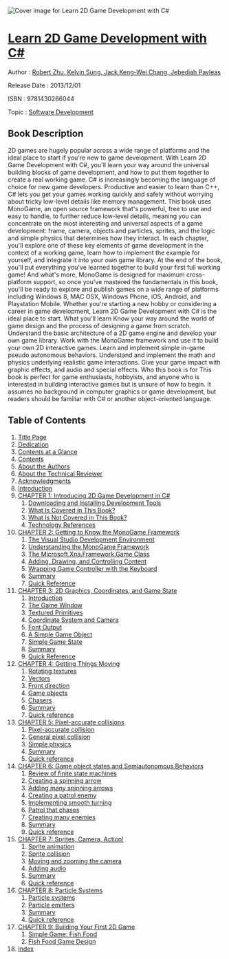 ![Cover image for Learn 2D Game Development with C#](https://imgdetail.ebookreading.net/cover/cover/software_development/EB9781430266044.jpg)

[Learn 2D Game Development with C#](https://ebookreading.net/view/book/Learn+2D+Game+Development+with+C%23-EB9781430266044_1.html "Learn 2D Game Development with C#")
====================================================================================================================

Author : [Robert Zhu](https://ebookreading.net/search/author/Robert+Zhu),[ Kelvin Sung](https://ebookreading.net/search/author/+Kelvin+Sung),[ Jack Keng-Wei Chang](https://ebookreading.net/search/author/+Jack+Keng-Wei+Chang),[ Jebediah Pavleas](https://ebookreading.net/search/author/+Jebediah+Pavleas)

Release Date : 2013/12/01

ISBN : 9781430266044

Topic : [Software Development](https://ebookreading.net/search/category/software-development)

Book Description
-----------------

2D games are hugely popular across a wide range of platforms and the ideal place to start if you're new to game development. With Learn 2D Game Development with C#, you'll learn your way around the universal building blocks of game development, and how to put them together to create a real working game.
C# is increasingly becoming the language of choice for new game developers. Productive and easier to learn than C++, C# lets you get your games working quickly and safely without worrying about tricky low-level details like memory management. This book uses MonoGame, an open source framework that's powerful, free to use and easy to handle, to further reduce low-level details, meaning you can concentrate on the most interesting and universal aspects of a game development: frame, camera, objects and particles, sprites, and the logic and simple physics that determines how they interact.
In each chapter, you'll explore one of these key elements of game development in the context of a working game, learn how to implement the example for yourself, and integrate it into your own game library. At the end of the book, you'll put everything you've learned together to build your first full working game! And what's more, MonoGame is designed for maximum cross-platform support, so once you've mastered the fundamentals in this book, you'll be ready to explore and publish games on a wide range of platforms including Windows 8, MAC OSX, Windows Phone, iOS, Android, and Playstation Mobile. Whether you're starting a new hobby or considering a career in game development, Learn 2D Game Development with C# is the ideal place to start.
What you'll learn
Know your way around the world of game design and the process of designing a game from scratch.
Understand the basic architecture of a 2D game engine and develop your own game library.
Work with the MonoGame framework and use it to build your own 2D interactive games.
Learn and implement simple in-game pseudo autonomous behaviors.
Understand and implement the math and physics underlying realistic game interactions.
Give your game impact with graphic effects, and audio and special effects.
Who this book is for
This book is perfect for game enthusiasts, hobbyists, and anyone who is interested in building interactive games but is unsure of how to begin. It assumes no background in computer graphics or game development, but readers should be familiar with C# or another object-oriented language.
              
Table of Contents
-----------------

1. [Title Page](https://ebookreading.net/view/book/Learn+2D+Game+Development+with+C%23-EB9781430266044_2.html)
1. [Dedication](https://ebookreading.net/view/book/Learn+2D+Game+Development+with+C%23-EB9781430266044_4.html)
1. [Contents at a Glance](https://ebookreading.net/view/book/Learn+2D+Game+Development+with+C%23-EB9781430266044_5.html)
1. [Contents](https://ebookreading.net/view/book/Learn+2D+Game+Development+with+C%23-EB9781430266044_6.html)
1. [About the Authors](https://ebookreading.net/view/book/Learn+2D+Game+Development+with+C%23-EB9781430266044_7.html)
1. [About the Technical Reviewer](https://ebookreading.net/view/book/Learn+2D+Game+Development+with+C%23-EB9781430266044_8.html)
1. [Acknowledgments](https://ebookreading.net/view/book/Learn+2D+Game+Development+with+C%23-EB9781430266044_9.html)
1. [Introduction](https://ebookreading.net/view/book/Learn+2D+Game+Development+with+C%23-EB9781430266044_10.html)
1. [CHAPTER 1: Introducing 2D Game Development in C#](https://ebookreading.net/view/book/Learn+2D+Game+Development+with+C%23-EB9781430266044_11.html)
    1. [Downloading and Installing Development Tools](https://ebookreading.net/view/book/Learn+2D+Game+Development+with+C%23-EB9781430266044_11.html#Sec1)
    1. [What Is Covered in This Book?](https://ebookreading.net/view/book/Learn+2D+Game+Development+with+C%23-EB9781430266044_11.html#Sec5)
    1. [What Is Not Covered in This Book?](https://ebookreading.net/view/book/Learn+2D+Game+Development+with+C%23-EB9781430266044_11.html#Sec6)
    1. [Technology References](https://ebookreading.net/view/book/Learn+2D+Game+Development+with+C%23-EB9781430266044_11.html#Sec7)
1. [CHAPTER 2: Getting to Know the MonoGame Framework](https://ebookreading.net/view/book/Learn+2D+Game+Development+with+C%23-EB9781430266044_12.html)
    1. [The Visual Studio Development Environment](https://ebookreading.net/view/book/Learn+2D+Game+Development+with+C%23-EB9781430266044_12.html#Sec1)
    1. [Understanding the MonoGame Framework](https://ebookreading.net/view/book/Learn+2D+Game+Development+with+C%23-EB9781430266044_12.html#Sec7)
    1. [The Microsoft.Xna.Framework.Game Class](https://ebookreading.net/view/book/Learn+2D+Game+Development+with+C%23-EB9781430266044_12.html#Sec8)
    1. [Adding, Drawing, and Controlling Content](https://ebookreading.net/view/book/Learn+2D+Game+Development+with+C%23-EB9781430266044_12.html#Sec9)
    1. [Wrapping Game Controller with the Keyboard](https://ebookreading.net/view/book/Learn+2D+Game+Development+with+C%23-EB9781430266044_12.html#Sec12)
    1. [Summary](https://ebookreading.net/view/book/Learn+2D+Game+Development+with+C%23-EB9781430266044_12.html#Sec15)
    1. [Quick Reference](https://ebookreading.net/view/book/Learn+2D+Game+Development+with+C%23-EB9781430266044_12.html#Sec16)
1. [CHAPTER 3: 2D Graphics, Coordinates, and Game State](https://ebookreading.net/view/book/Learn+2D+Game+Development+with+C%23-EB9781430266044_13.html)
    1. [Introduction](https://ebookreading.net/view/book/Learn+2D+Game+Development+with+C%23-EB9781430266044_13.html#Sec1)
    1. [The Game Window](https://ebookreading.net/view/book/Learn+2D+Game+Development+with+C%23-EB9781430266044_13.html#Sec2)
    1. [Textured Primitives](https://ebookreading.net/view/book/Learn+2D+Game+Development+with+C%23-EB9781430266044_13.html#Sec5)
    1. [Coordinate System and Camera](https://ebookreading.net/view/book/Learn+2D+Game+Development+with+C%23-EB9781430266044_13.html#Sec11)
    1. [Font Output](https://ebookreading.net/view/book/Learn+2D+Game+Development+with+C%23-EB9781430266044_13.html#Sec16)
    1. [A Simple Game Object](https://ebookreading.net/view/book/Learn+2D+Game+Development+with+C%23-EB9781430266044_13.html#Sec20)
    1. [Simple Game State](https://ebookreading.net/view/book/Learn+2D+Game+Development+with+C%23-EB9781430266044_13.html#Sec26)
    1. [Summary](https://ebookreading.net/view/book/Learn+2D+Game+Development+with+C%23-EB9781430266044_13.html#Sec32)
    1. [Quick Reference](https://ebookreading.net/view/book/Learn+2D+Game+Development+with+C%23-EB9781430266044_13.html#Sec33)
1. [CHAPTER 4: Getting Things Moving](https://ebookreading.net/view/book/Learn+2D+Game+Development+with+C%23-EB9781430266044_14.html)
    1. [Rotating textures](https://ebookreading.net/view/book/Learn+2D+Game+Development+with+C%23-EB9781430266044_14.html#Sec1)
    1. [Vectors](https://ebookreading.net/view/book/Learn+2D+Game+Development+with+C%23-EB9781430266044_14.html#Sec6)
    1. [Front direction](https://ebookreading.net/view/book/Learn+2D+Game+Development+with+C%23-EB9781430266044_14.html#Sec11)
    1. [Game objects](https://ebookreading.net/view/book/Learn+2D+Game+Development+with+C%23-EB9781430266044_14.html#Sec15)
    1. [Chasers](https://ebookreading.net/view/book/Learn+2D+Game+Development+with+C%23-EB9781430266044_14.html#Sec20)
    1. [Summary](https://ebookreading.net/view/book/Learn+2D+Game+Development+with+C%23-EB9781430266044_14.html#Sec27)
    1. [Quick reference](https://ebookreading.net/view/book/Learn+2D+Game+Development+with+C%23-EB9781430266044_14.html#Sec28)
1. [CHAPTER 5: Pixel-accurate collisions](https://ebookreading.net/view/book/Learn+2D+Game+Development+with+C%23-EB9781430266044_15.html)
    1. [Pixel-accurate collision](https://ebookreading.net/view/book/Learn+2D+Game+Development+with+C%23-EB9781430266044_15.html#Sec1)
    1. [General pixel collision](https://ebookreading.net/view/book/Learn+2D+Game+Development+with+C%23-EB9781430266044_15.html#Sec5)
    1. [Simple physics](https://ebookreading.net/view/book/Learn+2D+Game+Development+with+C%23-EB9781430266044_15.html#Sec10)
    1. [Summary](https://ebookreading.net/view/book/Learn+2D+Game+Development+with+C%23-EB9781430266044_15.html#Sec18)
    1. [Quick reference](https://ebookreading.net/view/book/Learn+2D+Game+Development+with+C%23-EB9781430266044_15.html#Sec19)
1. [CHAPTER 6: Game object states and Semiautonomous Behaviors](https://ebookreading.net/view/book/Learn+2D+Game+Development+with+C%23-EB9781430266044_16.html)
    1. [Review of finite state machines](https://ebookreading.net/view/book/Learn+2D+Game+Development+with+C%23-EB9781430266044_16.html#Sec1)
    1. [Creating a spinning arrow](https://ebookreading.net/view/book/Learn+2D+Game+Development+with+C%23-EB9781430266044_16.html#Sec2)
    1. [Adding many spinning arrows](https://ebookreading.net/view/book/Learn+2D+Game+Development+with+C%23-EB9781430266044_16.html#Sec8)
    1. [Creating a patrol enemy](https://ebookreading.net/view/book/Learn+2D+Game+Development+with+C%23-EB9781430266044_16.html#Sec13)
    1. [Implementing smooth turning](https://ebookreading.net/view/book/Learn+2D+Game+Development+with+C%23-EB9781430266044_16.html#Sec18)
    1. [Patrol that chases](https://ebookreading.net/view/book/Learn+2D+Game+Development+with+C%23-EB9781430266044_16.html#Sec21)
    1. [Creating many enemies](https://ebookreading.net/view/book/Learn+2D+Game+Development+with+C%23-EB9781430266044_16.html#Sec26)
    1. [Summary](https://ebookreading.net/view/book/Learn+2D+Game+Development+with+C%23-EB9781430266044_16.html#Sec30)
    1. [Quick reference](https://ebookreading.net/view/book/Learn+2D+Game+Development+with+C%23-EB9781430266044_16.html#Sec31)
1. [CHAPTER 7: Sprites, Camera, Action!](https://ebookreading.net/view/book/Learn+2D+Game+Development+with+C%23-EB9781430266044_17.html)
    1. [Sprite animation](https://ebookreading.net/view/book/Learn+2D+Game+Development+with+C%23-EB9781430266044_17.html#Sec1)
    1. [Sprite collision](https://ebookreading.net/view/book/Learn+2D+Game+Development+with+C%23-EB9781430266044_17.html#Sec6)
    1. [Moving and zooming the camera](https://ebookreading.net/view/book/Learn+2D+Game+Development+with+C%23-EB9781430266044_17.html#Sec12)
    1. [Adding audio](https://ebookreading.net/view/book/Learn+2D+Game+Development+with+C%23-EB9781430266044_17.html#Sec16)
    1. [Summary](https://ebookreading.net/view/book/Learn+2D+Game+Development+with+C%23-EB9781430266044_17.html#Sec20)
    1. [Quick reference](https://ebookreading.net/view/book/Learn+2D+Game+Development+with+C%23-EB9781430266044_17.html#Sec21)
1. [CHAPTER 8: Particle Systems](https://ebookreading.net/view/book/Learn+2D+Game+Development+with+C%23-EB9781430266044_18.html)
    1. [Particle systems](https://ebookreading.net/view/book/Learn+2D+Game+Development+with+C%23-EB9781430266044_18.html#Sec1)
    1. [Particle emitters](https://ebookreading.net/view/book/Learn+2D+Game+Development+with+C%23-EB9781430266044_18.html#Sec9)
    1. [Summary](https://ebookreading.net/view/book/Learn+2D+Game+Development+with+C%23-EB9781430266044_18.html#Sec15)
    1. [Quick reference](https://ebookreading.net/view/book/Learn+2D+Game+Development+with+C%23-EB9781430266044_18.html#Sec16)
1. [CHAPTER 9: Building Your First 2D Game](https://ebookreading.net/view/book/Learn+2D+Game+Development+with+C%23-EB9781430266044_19.html)
    1. [Simple Game: Fish Food](https://ebookreading.net/view/book/Learn+2D+Game+Development+with+C%23-EB9781430266044_19.html#Sec1)
    1. [Fish Food Game Design](https://ebookreading.net/view/book/Learn+2D+Game+Development+with+C%23-EB9781430266044_19.html#Sec3)
1. [Index](https://ebookreading.net/view/book/Learn+2D+Game+Development+with+C%23-EB9781430266044_20.html)
